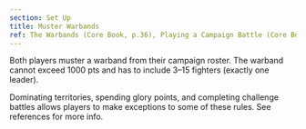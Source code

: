 ```yaml
---
section: Set Up
title: Muster Warbands
ref: The Warbands (Core Book, p.36), Playing a Campaign Battle (Core Book, p.65), Including Monsters in Your Warband (Monsters & Mercenaries, p.46), Including Allies in your Warband (Monsters & Mercenaries, p.52), and Warcry Errata 9/2019.
---
```


Both players muster a warband from their campaign roster. The warband cannot exceed 1000 pts and has to include 3–15 fighters (exactly one leader).

Dominating territories, spending glory points, and completing challenge battles allows players to make exceptions to some of these rules. See references for more info.